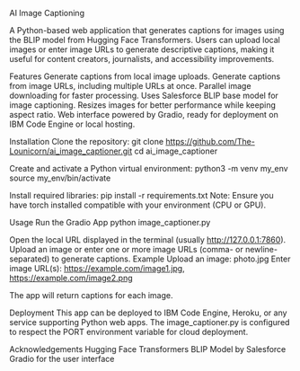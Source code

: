 AI Image Captioning

A Python-based web application that generates captions for images using the BLIP model from Hugging Face Transformers. Users can upload local images or enter image URLs to generate descriptive captions, making it useful for content creators, journalists, and accessibility improvements.

Features
Generate captions from local image uploads.
Generate captions from image URLs, including multiple URLs at once.
Parallel image downloading for faster processing.
Uses Salesforce BLIP base model for image captioning.
Resizes images for better performance while keeping aspect ratio.
Web interface powered by Gradio, ready for deployment on IBM Code Engine or local hosting.

Installation
Clone the repository:
git clone https://github.com/The-Lounicorn/ai_image_captioner.git
cd ai_image_captioner

Create and activate a Python virtual environment:
python3 -m venv my_env
source my_env/bin/activate

Install required libraries:
pip install -r requirements.txt
Note: Ensure you have torch installed compatible with your environment (CPU or GPU).

Usage
Run the Gradio App
python image_captioner.py

Open the local URL displayed in the terminal (usually http://127.0.0.1:7860).
Upload an image or enter one or more image URLs (comma- or newline-separated) to generate captions.
Example
Upload an image: photo.jpg
Enter image URL(s): https://example.com/image1.jpg, https://example.com/image2.png

The app will return captions for each image.

Deployment
This app can be deployed to IBM Code Engine, Heroku, or any service supporting Python web apps. The image_captioner.py is configured to respect the PORT environment variable for cloud deployment.

Acknowledgements
Hugging Face Transformers
BLIP Model by Salesforce
Gradio for the user interface
